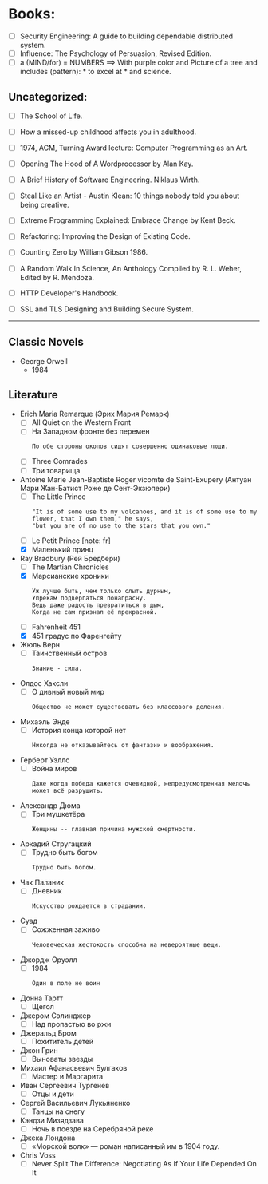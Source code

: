 # Books:

- [ ] Security Engineering: A guide to building dependable distributed system.
- [ ] Influence: The Psychology of Persuasion, Revised Edition.
- [ ] a (MIND/for) = NUMBERS ==> With purple color and Picture of a tree and includes (pattern): * to excel at * and science.

## Uncategorized:
- [ ] The School of Life.
- [ ] How a missed-up childhood affects you in adulthood.
- [ ] 1974, ACM, Turning Award lecture: Computer Programming as an Art.
- [ ] Opening The Hood of A Wordprocessor by Alan Kay.
- [ ] A Brief History of Software Engineering. Niklaus Wirth.
- [ ] Steal Like an Artist - Austin Klean: 10 things nobody told you about being creative.
- [ ] Extreme Programming Explained: Embrace Change by Kent Beck.
- [ ] Refactoring: Improving the Design of Existing Code.
- [ ] Counting Zero by William Gibson 1986.
- [ ] A Random Walk In Science, An Anthology Compiled by R. L. Weher, Edited by R. Mendoza.
- [ ] HTTP Developer's Handbook.
- [ ] SSL and TLS Designing and Building Secure System.


----------------------------


## Classic Novels
- George Orwell
  - 1984

## Literature

- Erich Maria Remarque (Эрих Мария Ремарк)
  - [ ] All Quiet on the Western Front
  - [ ] На Западном фронте без перемен
    ```
    По обе стороны окопов сидят совершенно одинаковые люди.
    ```
  - [ ] Three Comrades
  - [ ] Три товарища
- Antoine Marie Jean-Baptiste Roger vicomte de Saint-Exupery (Антуан Мари Жан-Батист Роже де Сент-Экзюпери)
  - [ ] The Little Prince
    ```
    "It is of some use to my volcanoes, and it is of some use to my flower, that I own them," he says,
    "but you are of no use to the stars that you own."
    ```
  - [ ] Le Petit Prince [note: fr]
  - [x] Маленький принц
- Ray Bradbury (Рей Бредбери)
  - [ ] The Martian Chronicles
  - [x] Марсианские хроники
    ```
    Уж лучше быть, чем только слыть дурным,
    Упрекам подвергаться понапрасну.
    Ведь даже радость превратиться в дым,
    Когда не сам признал её прекрасной.
    ```
  - [ ] Fahrenheit 451
  - [x] 451 градус по Фаренгейту

- Жюль Верн
  - [ ] Таинственный остров
    ```
    Знание - сила.
    ```
- Олдос Хаксли
  - [ ] О дивный новый мир
    ```
    Общество не может существовать без классового деления.
    ```
- Михаэль Энде
  - [ ] История конца которой нет
    ```
    Никогда не отказывайтесь от фантазии и воображения.
    ```
- Герберт Уэллс
  - [ ] Война миров
    ```
    Даже когда победа кажется очевидной, непредусмотренная мелочь может всё разрушить.
    ```
- Александр Дюма
  - [ ] Три мушкетёра
    ```
    Женщины -- главная причина мужской смертности.
    ```
- Аркадий Стругацкий
  - [ ] Трудно быть богом
    ```
    Трудно быть богом.
    ```
- Чак Паланик
  - [ ] Дневник
    ```
    Искусство рождается в страдании.
    ```
- Суад
  - [ ] Сожженная заживо
    ```
    Человеческая жестокость способна на невероятные вещи.
    ```
- Джордж Оруэлл
  - [ ] 1984
    ```
    Один в поле не воин
    ```
- Донна Тартт
  - [ ] Щегол 
- Джером Сэлинджер
  - [ ] Над пропастью во ржи
- Джеральд Бром
  - [ ] Похититель детей
- Джон Грин
  - [ ] Выноваты звезды
- Михаил Афанасьевич Булгаков
  - [ ] Мастер и Маргарита
- Иван Сергеевич Тургенев
  - [ ] Отцы и дети
- Сергей Васильевич Лукьяненко
  - [ ] Танцы на снегу
- Кэндзи Мизядзава
  - [ ] Ночь в поезде на Серебряной реке
- Джека Лондона
  - [ ] «Морской волк» — роман  написанный им в 1904 году.
- Chris Voss
  - [ ] Never Split The Difference: Negotiating As If Your Life Depended On It

